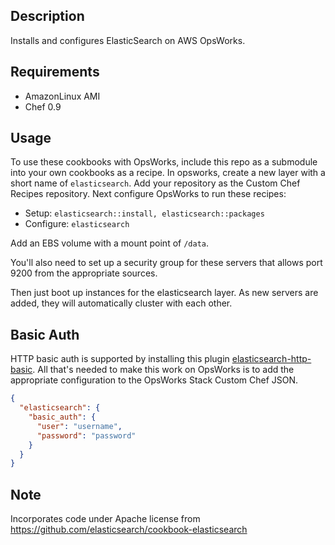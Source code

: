 Description
-----------

Installs and configures ElasticSearch on AWS OpsWorks.

Requirements
------------

* AmazonLinux AMI
* Chef 0.9

Usage
-----

To use these cookbooks with OpsWorks, include this repo as a submodule into your own cookbooks as a recipe.
In opsworks, create a new layer with a short name of `elasticsearch`. Add your repository as the Custom Chef Recipes repository.
Next configure OpsWorks to run these recipes:

* Setup: `elasticsearch::install, elasticsearch::packages`
* Configure: `elasticsearch`

Add an EBS volume with a mount point of `/data`.

You'll also need to set up a security group for these servers that allows port 9200 from the appropriate sources.

Then just boot up instances for the elasticsearch layer. As new servers are added, they will automatically cluster with each other.

Basic Auth
----------
HTTP basic auth is supported by installing this plugin [elasticsearch-http-basic](https://github.com/Asquera/elasticsearch-http-basic).
All that's needed to make this work on OpsWorks is to add the appropriate configuration to the OpsWorks Stack Custom Chef JSON.

```json
{
  "elasticsearch": {
    "basic_auth": {
      "user": "username",
      "password": "password"
    }
  }
}
```

Note
----

Incorporates code under Apache license from https://github.com/elasticsearch/cookbook-elasticsearch